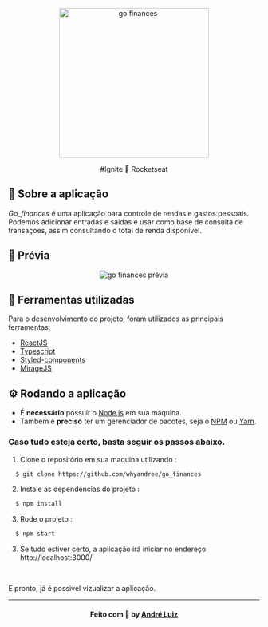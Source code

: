 <p align="center">
  <img src="https://github.com/whyandree/go_finances/blob/master/src/assets/logo.svg" alt="go finances" width="300px"/>
</p>

<p align="center">
  #Ignite 🚀 Rocketseat
</p>

<h2>
  📃 Sobre a aplicação
</h2>

<i>Go_finances</i> é uma aplicação para controle de rendas e gastos pessoais. Podemos adicionar entradas e
saídas e usar como base de consulta de transações, assim consultando o total de renda disponível.

<h2>📼 Prévia</h2>
<p align="center">
  <img src="https://github.com/whyandree/go_finances/blob/master/public/preview/gofinances_preview.gif" alt="go finances prévia"/>
</p>


<h2>🔧 Ferramentas utilizadas</h2>
Para o desenvolvimento do projeto, foram utilizados as principais ferramentas:
<ul>
  <li><a href="https://pt-br.reactjs.org/">ReactJS</a></li>
  <li><a href="https://www.typescriptlang.org/">Typescript</a></li>
  <li><a href="https://styled-components.com/">Styled-components</a></li>
  <li><a href="https://miragejs.com/">MirageJS</a></li>
</ul>

<h2>⚙ Rodando a aplicação</h2>
<ul>
  <li>É <b>necessário</b> possuir o <a href="https://nodejs.org/en/">Node.js</a> em sua máquina.</li>
  <li>Também é <b>preciso</b> ter um gerenciador de pacotes, seja o <a href="https://www.npmjs.com/">NPM</a> ou <a href="https://yarnpkg.com/">Yarn</a>.</li>
</ul>

<h3>Caso tudo esteja certo, basta seguir os passos abaixo.</h3>

1. Clone o repositório em sua maquina utilizando :

```sh
  $ git clone https://github.com/whyandree/go_finances
```
2. Instale as dependencias do projeto :
```sh
  $ npm install
```
3. Rode o projeto :
```sh
  $ npm start
```
3. Se tudo estiver certo, a aplicação irá iniciar no endereço http://localhost:3000/

<br />

E pronto, já é possivel vizualizar a aplicação.
<hr>
<h4 align="center">
    Feito com 💜 by <a href="https://www.linkedin.com/in/andreovski/" target="_blank">André Luiz</a>
</h4>
